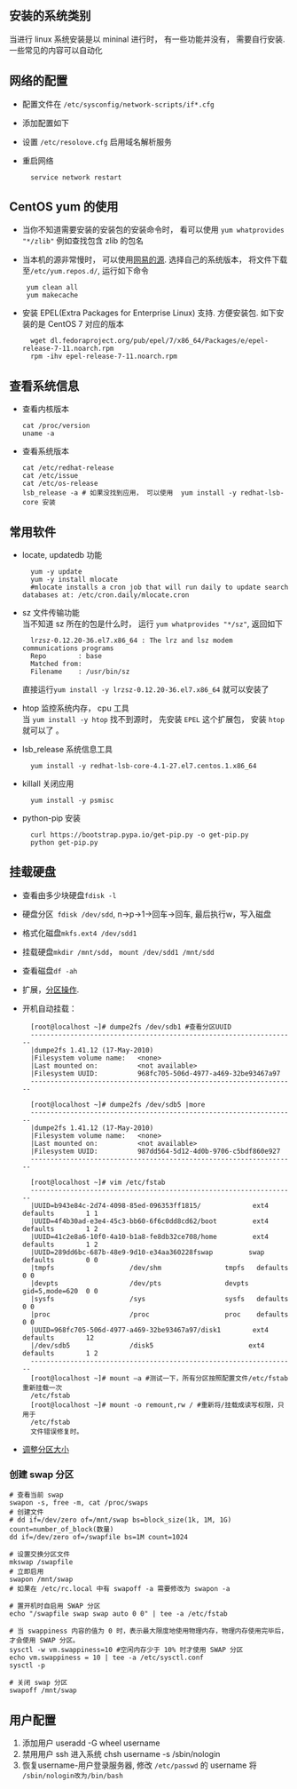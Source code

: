 ## 安装的系统类别
当进行 linux 系统安装是以 mininal 进行时， 有一些功能并没有， 需要自行安装. 一些常见的内容可以自动化

## 网络的配置
- 配置文件在 `/etc/sysconfig/network-scripts/if*.cfg`
- 添加配置如下 
- 设置 `/etc/resolove.cfg` 启用域名解析服务
- 重启网络

		service network restart
##  CentOS yum 的使用
-  当你不知道需要安装的安装包的安装命令时， 看可以使用 `yum whatprovides "*/zlib"`  例如查找包含 zlib 的包名
-  当本机的源非常慢时， 可以使用[网易的源](https://mirrors.163.com/.help/centos.html). 选择自己的系统版本， 将文件下载至`/etc/yum.repos.d/`, 运行如下命令

		yum clean all
		yum makecache

- 安装  EPEL(Extra Packages for Enterprise Linux) 支持. 方便安装包. 如下安装的是 CentOS 7 对应的版本

		wget dl.fedoraproject.org/pub/epel/7/x86_64/Packages/e/epel-release-7-11.noarch.rpm 
		rpm -ihv epel-release-7-11.noarch.rpm 

## 查看系统信息
  - 查看内核版本
	  
		cat /proc/version
		uname -a
  - 查看系统版本

		cat /etc/redhat-release		
		cat /etc/issue
		cat /etc/os-release 
		lsb_release -a # 如果没找到应用， 可以使用  yum install -y redhat-lsb-core 安装 
## 常用软件
- locate, updatedb 功能

		yum -y update 
		yum -y install mlocate 
		#mlocate installs a cron job that will run daily to update search databases at: /etc/cron.daily/mlocate.cron
- sz 文件传输功能  
	当不知道  sz 所在的包是什么时， 运行 `yum whatprovides "*/sz"`, 返回如下  

		lrzsz-0.12.20-36.el7.x86_64 : The lrz and lsz modem communications programs
		Repo        : base
		Matched from:
		Filename    : /usr/bin/sz

	直接运行`yum install -y lrzsz-0.12.20-36.el7.x86_64` 就可以安装了
- htop 监控系统内存， cpu 工具  
	当 `yum install -y htop` 找不到源时， 先安装 `EPEL` 这个扩展包， 安装 `htop` 就可以了 。
- lsb_release 系统信息工具

		yum install -y redhat-lsb-core-4.1-27.el7.centos.1.x86_64
- killall 关闭应用

		yum install -y psmisc

- python-pip 安装

		curl https://bootstrap.pypa.io/get-pip.py -o get-pip.py
		python get-pip.py
## 挂载硬盘
- 查看由多少块硬盘`fdisk -l`
- 硬盘分区` fdisk /dev/sdd`, n->p->1->回车->回车, 最后执行w，写入磁盘
- 格式化磁盘`mkfs.ext4 /dev/sdd1`
- 挂载硬盘`mkdir /mnt/sdd`，  `mount /dev/sdd1 /mnt/sdd`
- 查看磁盘`df -ah`
- 扩展，[分区操作](http://www.cnblogs.com/mchina/p/linux-centos-logical-volume-manager-lvm.html).
- 开机自动挂载：

		[root@localhost ~]# dumpe2fs /dev/sdb1 #查看分区UUID
		-------------------------------------------------------------------
		|dumpe2fs 1.41.12 (17-May-2010)
		|Filesystem volume name:   <none>
		|Last mounted on:          <not available>
		|Filesystem UUID:          968fc705-506d-4977-a469-32be93467a97
		-------------------------------------------------------------------

		[root@localhost ~]# dumpe2fs /dev/sdb5 |more
		-------------------------------------------------------------------
		|dumpe2fs 1.41.12 (17-May-2010)
		|Filesystem volume name:   <none>
		|Last mounted on:          <not available>
		|Filesystem UUID:          987dd564-5d12-4d0b-9706-c5bdf860e927
		-------------------------------------------------------------------
		
		[root@localhost ~]# vim /etc/fstab
		-------------------------------------------------------------------
		|UUID=b943e84c-2d74-4098-85ed-096353ff1815/             ext4   defaults        1 1
		|UUID=4f4b30ad-e3e4-45c3-bb60-6f6c0dd8cd62/boot         ext4    defaults        1 2
		|UUID=41c2e8a6-10f0-4a10-b1a8-fe8db32ce708/home         ext4   defaults        1 2
		|UUID=289dd6bc-687b-48e9-9d10-e34aa360228fswap         swap    defaults        0 0
		|tmpfs                   /dev/shm                tmpfs   defaults        0 0
		|devpts                  /dev/pts                devpts  gid=5,mode=620  0 0
		|sysfs                   /sys                    sysfs   defaults        0 0
		|proc                    /proc                   proc    defaults        0 0
		|UUID=968fc705-506d-4977-a469-32be93467a97/disk1        ext4    defaults        12
		|/dev/sdb5               /disk5                        ext4    defaults        1 2
		-------------------------------------------------------------------
		[root@localhost ~]# mount –a #测试一下，所有分区按照配置文件/etc/fstab 重新挂载一次
		/etc/fstab
		[root@localhost ~]# mount -o remount,rw / #重新将/挂载成读写权限，只用于
		/etc/fstab
		文件错误修复时。

- [调整分区大小](http://blog.51cto.com/zhoushouby/1529993)

### 创建 swap 分区
	# 查看当前 swap
	swapon -s, free -m, cat /proc/swaps
	# 创建文件
	# dd if=/dev/zero of=/mnt/swap bs=block_size(1k, 1M, 1G) count=number_of_block(数量)
	dd if=/dev/zero of=/swapfile bs=1M count=1024	

	# 设置交换分区文件
	mkswap /swapfile	
	# 立即启用 
	swapon /mnt/swap
	# 如果在 /etc/rc.local 中有 swapoff -a 需要修改为 swapon -a 

	# 置开机时自启用 SWAP 分区
	echo "/swapfile swap swap auto 0 0" | tee -a /etc/fstab
	
	# 当 swappiness 内容的值为 0 时，表示最大限度地使用物理内存，物理内存使用完毕后，才会使用 SWAP 分区。
	sysctl -w vm.swappiness=10 #空闲内存少于 10% 时才使用 SWAP 分区
	echo vm.swappiness = 10 | tee -a /etc/sysctl.conf
	sysctl -p

	# 关闭 swap 分区
	swapoff /mnt/swap  

## 用户配置
1. 添加用户  useradd -G wheel username 
2. 禁用用户 ssh 进入系统 chsh username -s /sbin/nologin
3. 恢复username-用户登录服务器, 修改 `/etc/passwd` 的 username 将 `/sbin/nologin改为/bin/bash`
